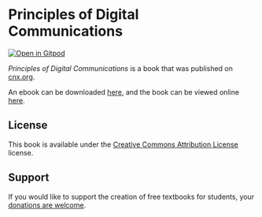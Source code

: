 # Principles of Digital Communications

[![Open in Gitpod](https://gitpod.io/button/open-in-gitpod.svg)](https://gitpod.io/from-referrer/)

_Principles of Digital Communications_ is a book that was published on [cnx.org](https://cnx.org/).

An ebook can be downloaded [here](https://github.com/cnx-user-books/cnxbook-principles-of-digital-communications/releases/latest), and the book can be viewed online [here](https://github.com/cnx-user-books/cnxbook-principles-of-digital-communications/releases/latest).

## License
This book is available under the [Creative Commons Attribution License](./LICENSE) license.

## Support
If you would like to support the creation of free textbooks for students, your [donations are welcome](https://riceconnect.rice.edu/donation/support-openstax-banner).
